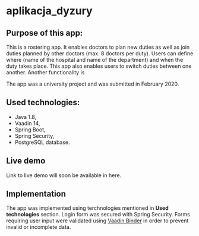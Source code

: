# aplikacja_dyzury

## Purpose of this app:
This is a rostering app. It enables doctors to plan new duties as well as join duties planned by other doctors (max. 8 doctors per duty). 
Users can define where (name of the hospital and name of the department) and when the duty takes place. 
This app also enables users to switch duties between one another.
Another functionality is 

The app was a university project and was submitted in February 2020.

## Used technologies:
* Java 1.8,
* Vaadin 14,
* Spring Boot,
* Spring Security,
* PostgreSQL database.

## Live demo
Link to live demo will soon be available in here.

## Implementation
The app was implemented using terchnologies mentioned in **Used technologies** section. Login form was secured with Spring Security. 
Forms requiring user input were validated using [Vaadin Binder](https://vaadin.com/docs/v14/flow/binding-data/tutorial-flow-components-binder) in order to prevent invalid or incomplete data.










